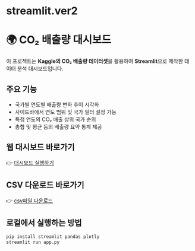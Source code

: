 # streamlit.ver2
# 🌍 CO₂ 배출량 대시보드

이 프로젝트는 **Kaggle의 CO₂ 배출량 데이터셋**을 활용하여 **Streamlit**으로 제작한 데이터 분석 대시보드입니다.

## 주요 기능
- 국가별 연도별 배출량 변화 추이 시각화
- 사이드바에서 연도 범위 및 국가 필터 설정 가능  
- 특정 연도의 CO₂ 배출 상위 국가 순위   
- 총합 및 평균 등의 배출량 요약 통계 제공

## 웹 대시보드 바로가기
👉 [대시보드 실행하기](https://appver2-wyjsrjvkgr7ierbnzjrust.streamlit.app/)

## CSV 다운로드 바로가기
👉 [csv파일 다운로드](https://www.kaggle.com/datasets/yoannboyere/co2-ghg-emissionsdata)

## 로컬에서 실행하는 방법
```bash
pip install streamlit pandas plotly
streamlit run app.py



